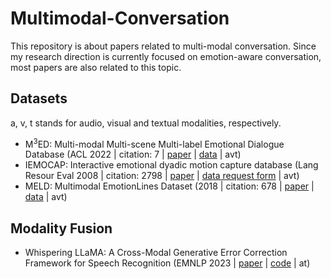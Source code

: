 # Multimodal-Conversation

This repository is about papers related to multi-modal conversation. Since my research direction is currently focused on emotion-aware conversation, most papers are also related to this topic.

## Datasets
a, v, t stands for audio, visual and textual modalities, respectively.

* M<sup>3</sup>ED: Multi-modal Multi-scene Multi-label Emotional Dialogue Database (ACL 2022 | citation: 7 | [paper](https://aclanthology.org/2022.acl-long.391.pdf) | [data](https://github.com/AIM3-RUC/RUCM3ED) | avt)
* IEMOCAP: Interactive emotional dyadic motion capture database (Lang Resour Eval 2008 | citation: 2798 | [paper](https://link.springer.com/article/10.1007/s10579-008-9076-6) | [data request form](https://github.com/Aditya3107/IEMOCAP_EMOTION_Recognition) | avt)
* MELD: Multimodal EmotionLines Dataset (2018 | citation: 678 | [paper](https://arxiv.org/pdf/1810.02508.pdf) | [data](https://affective-meld.github.io/) | avt)

## Modality Fusion
* Whispering LLaMA: A Cross-Modal Generative Error Correction Framework for Speech Recognition (EMNLP 2023 | [paper](https://arxiv.org/pdf/2310.06434v1.pdf) | [code](https://github.com/Srijith-rkr/Whispering-LLaMA) | at)
